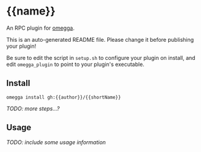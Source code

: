 <!--

When uploading your plugin to github/gitlab
start your repo name with "omegga-"

example: https://github.com/{{author}}/omegga-{{shortName}}

Your plugin will be installed via omegga install gh:{{author}}/{{shortName}}

-->

# {{name}}

An RPC plugin for [omegga](https://github.com/brickadia-community/omegga).

This is an auto-generated README file. Please change it before publishing your plugin!

Be sure to edit the script in `setup.sh` to configure your plugin on install, and
edit `omegga_plugin` to point to your plugin's executable.

## Install

`omegga install gh:{{author}}/{{shortName}}`

_TODO: more steps...?_

## Usage

_TODO: include some usage information_
